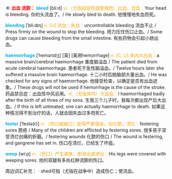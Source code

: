 ☀ <font color="red">**出血 流脓：**</font>
<font color="sky blue">**bleed**</font> [bli:d] 
<font color="orange">vi.（尤指因受伤或患病而）出血，流血：</font>Your head is bleeding. 你的头流血了。/ He slowly bled to death. 他慢慢地失血而死。
                      
<font color="sky blue">**bleeding**</font> [ˈbli:dɪŋ]
<font color="orange">n. [U] 流血；失血：</font>uncontrollable bleeding 流血不止 / Press firmly on the wound to stop the bleeding. 用力压住伤口止血。/ Some drugs can cause bleeding from the small intestine. 有些药物会引起小肠出血。

<font color="sky blue">**haemorrhage**</font> [ˈhemərɪdʒ]
[英] [美用hemorrhage]
<font color="orange">n. [C, U] 体内大出血：</font>a massive brain/cerebral haemorrhage 重度脑溢血 / The patient died from acute cerebral haemorrhage. 患者死于急性脑溢血。/ Twelve hours later she suffered a massive brain haemorrhage. 十二小时后她脑部大量出血。/ He was checked for any signs of haemorrhage. 他接受检查，以确定是否有出血迹象。/ These drugs will not be used if hemorrhage is the cause of the stroke. 药品禁忌症：出血性中风忌用。<font color="orange">vi.（尤指体内）大出血：</font>I haemorrhaged badly after the birth of all three of my sons. 生我三个儿子时，我每次都出现产后大出血。/ If this is left untreated, one can actually haemorrhage to death. 如果这种情况得不到治疗的话，人就会因失血过多而死亡。
           
<font color="sky blue">**fester**</font> [ˈfestə(r)]
<font color="orange">vi.（伤口或破口）变得严重感染，如化脓、溃烂：</font>festering sores 脓疮 / Many of the children are afflicted by festering sores. 很多孩子深受溃烂创痛的折磨。/ festering wounds 化脓的伤口 / The wound is festering, and gangrene has set in. 伤口在溃烂，已经生了坏疽。

<font color="sky blue">**weep**</font> [wi:p] 
<font color="orange">vi.（伤口）产生液体，即流出或渗出：</font>His legs were covered with weeping sores. 他的双腿有多处红肿流脓的伤口。

周边词汇补充：
· shed可指（尤指在战争中）造成伤亡；使流血。